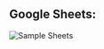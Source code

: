 ## Google Sheets:
![Sample Sheets](https://docs.google.com/spreadsheets/d/1KcZ8eMT3eDDOi40mzn6a2BdB85ixf88UMLplW-TLPxg/edit?usp=sharing)
